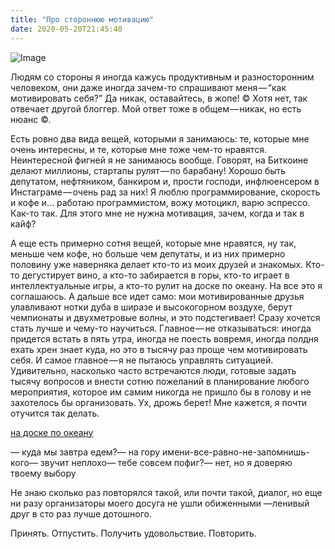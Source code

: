 ```yaml
---
title: "Про стороннюю мотивацию"
date: 2020-05-20T21:45:40
---
```


![Image](https://cdn-images-1.medium.com/max/1200/1*DYPuikbzrT_dLw4s--tD4w.jpeg)

Людям со стороны я иногда кажусь продуктивным и разносторонним человеком, они даже иногда зачем-то спрашивают меня — “как мотивировать себя?” Да никак, оставайтесь, в жопе! © Хотя нет, так отвечает другой блоггер. Мой ответ тоже в общем — никак, но есть нюанс ©.

Есть ровно два вида вещей, которыми я занимаюсь: те, которые мне очень интересны, и те, которые мне тоже чем-то нравятся. Неинтересной фигней я не занимаюсь вообще. Говорят, на Биткоине делают миллионы, стартапы рулят — по барабану! Хорошо быть депутатом, нефтяником, банкиром и, прости господи, инфлюенсером в Инстаграме — очень рад за них! Я люблю программирование, скорость и кофе и… работаю программистом, вожу мотоцикл, варю эспрессо. Как-то так. Для этого мне не нужна мотивация, зачем, когда и так в кайф?

А еще есть примерно сотня вещей, которые мне нравятся, ну так, меньше чем кофе, но больше чем депутаты, и из них примерно половину уже наверняка делает кто-то из моих друзей и знакомых. Кто-то дегустирует вино, а кто-то забирается в горы, кто-то играет в интеллектуальные игры, а кто-то рулит на доске по океану. На все это я соглашаюсь. А дальше все идет само: мои мотивированные друзья улавливают нотки дуба в ширазе и высокогорном воздухе, берут чемпионаты и двухметровые волны, и это подстегивает! Сразу хочется стать лучше и чему-то научиться. Главное — не отказываться: иногда придется встать в пять утра, иногда не поесть вовремя, иногда полдня ехать хрен знает куда, но это в тысячу раз проще чем мотивировать себя. И самое главное — я не пытаюсь управлять ситуацией. Удивительно, насколько часто встречаются люди, готовые задать тысячу вопросов и внести сотню пожеланий в планирование любого мероприятия, которое им самим никогда не пришло бы в голову и не захотелось бы организовать. Ух, дрожь берет! Мне кажется, я почти отучится так делать.

[на доске по океану](https://medium.com/@fo2rist_ru/%D0%BF%D1%80%D0%BE-%D0%BE%D1%81%D0%BD%D0%BE%D0%B2%D1%8B-%D0%BC%D0%B0%D1%81%D1%82%D0%B5%D1%80%D1%81%D1%82%D0%B2%D0%B0-22b2a983fb06?source=friends_link&sk=15eb7bc87852af1b559c54be1c5c71d5)

— куда мы завтра едем?— на гору имени-все-равно-не-запомнишь-кого— звучит неплохо— тебе совсем пофиг?— нет, но я доверяю твоему выбору

Не знаю сколько раз повторялся такой, или почти такой, диалог, но еще ни разу организаторы моего досуга не ушли обиженными —ленивый друг в сто раз лучше дотошного.

Принять. Отпустить. Получить удовольствие. Повторить.
